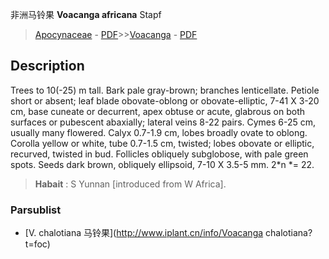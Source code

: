 非洲马铃果 **Voacanga africana** Stapf

> [Apocynaceae](http://www.iplant.cn/info/Apocynaceae?t=foc) - [PDF](http://www.iplant.cn/foc/pdf/Apocynaceae.pdf)>>[Voacanga](http://www.iplant.cn/info/Voacanga?t=foc) - [PDF](http://www.iplant.cn/foc/pdf/Voacanga.pdf)

## Description

Trees to 10(-25) m tall. Bark pale gray-brown; branches lenticellate. Petiole short or absent; leaf blade obovate-oblong or obovate-elliptic, 7-41 X 3-20 cm, base cuneate or decurrent, apex obtuse or acute, glabrous on both surfaces  or pubescent abaxially; lateral veins 8-22 pairs. Cymes 6-25 cm, usually many flowered. Calyx 0.7-1.9 cm, lobes broadly ovate to oblong. Corolla yellow or white, tube 0.7-1.5 cm, twisted; lobes obovate or elliptic, recurved, twisted in bud. Follicles obliquely subglobose, with pale green spots. Seeds dark brown, obliquely ellipsoid, 7-10 X 3.5-5 mm. 2*n *= 22.


> **Habait** : 
> S Yunnan [introduced from W Africa].

### Parsublist

* [V.  chalotiana  马铃果](http://www.iplant.cn/info/Voacanga chalotiana?t=foc)
